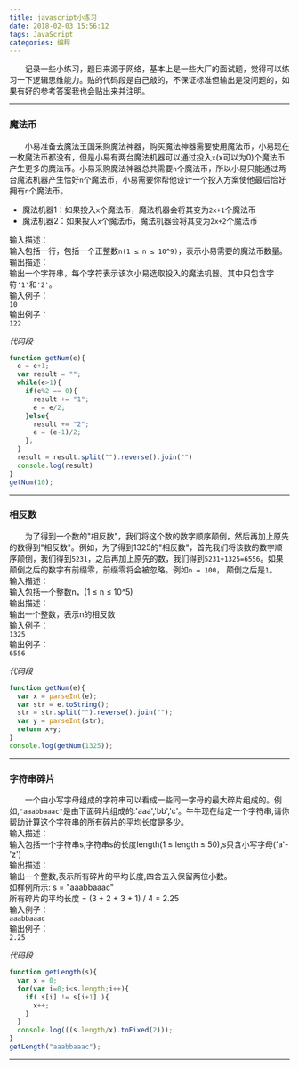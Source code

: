 ```yaml
---
title: javascript小练习
date: 2018-02-03 15:56:12
tags: JavaScript
categories: 编程
---
```

　　记录一些小练习，题目来源于网络，基本上是一些大厂的面试题，觉得可以练习一下逻辑思维能力。贴的代码段是自己敲的，不保证标准但输出是没问题的，如果有好的参考答案我也会贴出来并注明。<!--more-->

---
### 魔法币
　　小易准备去魔法王国采购魔法神器，购买魔法神器需要使用魔法币，小易现在一枚魔法币都没有，但是小易有两台魔法机器可以通过投入`x`(x可以为0)个魔法币产生更多的魔法币。小易采购魔法神器总共需要`n`个魔法币，所以小易只能通过两台魔法机器产生恰好`n`个魔法币，小易需要你帮他设计一个投入方案使他最后恰好拥有`n`个魔法币。  

- 魔法机器1：如果投入`x`个魔法币，魔法机器会将其变为`2x+1`个魔法币  
- 魔法机器2：如果投入`x`个魔法币，魔法机器会将其变为`2x+2`个魔法币  

输入描述：  
输入包括一行，包括一个正整数`n(1 ≤ n ≤ 10^9)`，表示小易需要的魔法币数量。  
输出描述：  
输出一个字符串，每个字符表示该次小易选取投入的魔法机器。其中只包含字符`'1'`和`'2'`。  
输入例子：  
`10`  
输出例子：  
`122`  

*代码段*
```javascript
function getNum(e){
  e = e+1;
  var result = "";
  while(e>1){
    if(e%2 == 0){
      result += "1";
      e = e/2;
    }else{
      result += "2";
      e = (e-1)/2;
    };
  }
  result = result.split("").reverse().join("")
  console.log(result)
}
getNum(10);
```

---
### 相反数
　　为了得到一个数的"相反数"，我们将这个数的数字顺序颠倒，然后再加上原先的数得到"相反数"。例如，为了得到1325的"相反数"，首先我们将该数的数字顺序颠倒，我们得到`5231`，之后再加上原先的数，我们得到`5231+1325=6556`。如果颠倒之后的数字有前缀零，前缀零将会被忽略。例如`n = 100`， 颠倒之后是`1`。  
输入描述：  
输入包括一个整数n，(1 ≤ n ≤ 10^5)  
输出描述：  
输出一个整数，表示n的相反数  
输入例子：  
`1325`  
输出例子：  
`6556`  

*代码段*
```javascript
function getNum(e){
  var x = parseInt(e);
  var str = e.toString();
  str = str.split("").reverse().join("");
  var y = parseInt(str);
  return x+y;
}
console.log(getNum(1325));
```

---
### 字符串碎片
　　一个由小写字母组成的字符串可以看成一些同一字母的最大碎片组成的。例如,`"aaabbaaac"`是由下面碎片组成的:'aaa','bb','c'。牛牛现在给定一个字符串,请你帮助计算这个字符串的所有碎片的平均长度是多少。  
输入描述：  
输入包括一个字符串s,字符串s的长度length(1 ≤ length ≤ 50),s只含小写字母('a'-'z')  
输出描述：  
输出一个整数,表示所有碎片的平均长度,四舍五入保留两位小数。  
如样例所示: s = "aaabbaaac"  
所有碎片的平均长度 = (3 + 2 + 3 + 1) / 4 = 2.25    
输入例子：  
`aaabbaaac`  
输出例子：  
`2.25`  

*代码段*
```javascript
function getLength(s){
  var x = 0;
  for(var i=0;i<s.length;i++){
    if( s[i] != s[i+1] ){
      x++;
    }
  }
  console.log(((s.length/x).toFixed(2)));
}
getLength("aaabbaaac");
```

---